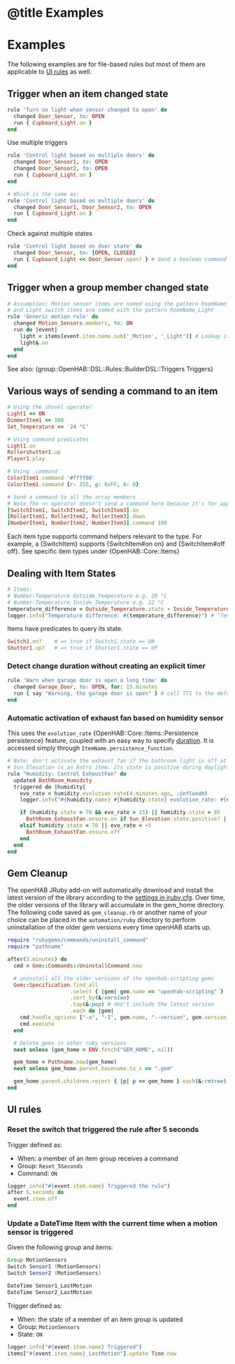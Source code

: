 # @title Examples

# Examples

The following examples are for file-based rules but most of them are applicable to [UI rules](../USAGE.md#ui-based-scripts) as well.

## Trigger when an item changed state

```ruby
rule 'Turn on light when sensor changed to open' do
  changed Door_Sensor, to: OPEN 
  run { Cupboard_Light.on }
end
```

Use multiple triggers

```ruby
rule 'Control light based on multiple doors' do
  changed Door_Sensor1, to: OPEN
  changed Door_Sensor2, to: OPEN
  run { Cupboard_Light.on }
end

# Which is the same as:
rule 'Control light based on multiple doors' do
  changed Door_Sensor1, Door_Sensor2, to: OPEN
  run { Cupboard_Light.on }
end
```

Check against multiple states

```ruby
rule 'Control light based on door state' do
  changed Door_Sensor, to: [OPEN, CLOSED]
  run { Cupboard_Light << Door_Sensor.open? } # Send a boolean command to a Switch Item
end
```

## Trigger when a group member changed state

```ruby
# Assumption: Motion sensor items are named using the pattern RoomName_Motion
# and Light switch items are named with the pattern RoomName_Light
rule 'Generic motion rule' do
  changed Motion_Sensors.members, to: ON
  run do |event|
    light = items[event.item.name.sub('_Motion', '_Light')] # Lookup item name from a string
    light&.on 
  end
end
```

See also: {group::OpenHAB::DSL::Rules::BuilderDSL::Triggers Triggers}

## Various ways of sending a command to an item

```ruby
# Using the shovel operator
Light1 << ON
DimmerItem1 << 100
Set_Temperature << '24 °C'     

# Using command predicates
Light1.on
Rollershutter1.up  
Player1.play

# Using .command
ColorItem1.command '#ffff00'
ColorItem1.command {r: 255, g: 0xFF, b: 0} 

# Send a command to all the array members
# Note The << operator doesn't send a command here because it's for appending to the array
[SwitchItem1, SwitchItem2, SwitchItem3].on           
[RollerItem1, RollerItem2, RollerItem3].down    
[NumberItem1, NumberItem2, NumberItem3].command 100  
```

Each item type supports command helpers relevant to the type.
For example, a {SwitchItem} supports {SwitchItem#on on} and {SwitchItem#off off}.
See specific item types under {OpenHAB::Core::Items}

## Dealing with Item States

```ruby
# Items:
# Number:Temperature Outside_Temperature e.g. 28 °C
# Number:Temperature Inside_Temperature e.g. 22 °C
temperature_difference = Outside_Temperature.state - Inside_Temperature.state
logger.info("Temperature difference: #{temperature_difference}") # "Temperature difference: 6 °C"
```

Items have predicates to query its state.

```ruby
Switch1.on?    # => true if Switch1.state == ON
Shutter1.up?   # => true if Shutter1.state == UP
```

### Detect change duration without creating an explicit timer

```ruby
rule 'Warn when garage door is open a long time' do
  changed Garage_Door, to: OPEN, for: 15.minutes
  run { say "Warning, the garage door is open" } # call TTS to the default audio sink
end
```

### Automatic activation of exhaust fan based on humidity sensor

This uses the `evolution_rate` {OpenHAB::Core::Items::Persistence persistence} feature,  coupled with an easy way to specify [duration](../USAGE.md#durations).
It is accessed simply through `ItemName.persistence_function`.

```ruby
# Note: don't activate the exhaust fan if the bathroom light is off at night
# Sun_Elevation is an Astro item. Its state is positive during daylight
rule "Humidity: Control ExhaustFan" do
  updated BathRoom_Humidity
  triggered do |humidity|
    evo_rate = humidity.evolution_rate(4.minutes.ago, :influxdb)
    logger.info("#{humidity.name} #{humidity.state} evolution_rate: #{evo_rate}")

    if (humidity.state > 70 && evo_rate > 15) || humidity.state > 85
      BathRoom_ExhaustFan.ensure.on if Sun_Elevation.state.positive? || BathRoom_Light.state.nil? || BathRoom_Light.on?
    elsif humidity.state < 70 || evo_rate < -5
      BathRoom_ExhaustFan.ensure.off
    end
  end
end
```

## Gem Cleanup

The openHAB JRuby add-on will automatically download and install the latest version of the library according to the [settings in jruby.cfg](../USAGE.md#configuration).
Over time, the older versions of the library will accumulate in the gem_home directory.
The following code saved as `gem_cleanup.rb` or another name of your choice can be placed in the `automation/ruby` directory to perform uninstallation of the older gem versions every time openHAB starts up.

```ruby
require "rubygems/commands/uninstall_command"
require "pathname"

after(3.minutes) do
  cmd = Gem::Commands::UninstallCommand.new

  # uninstall all the older versions of the openhab-scripting gems
  Gem::Specification.find_all
                    .select { |gem| gem.name == "openhab-scripting" }
                    .sort_by(&:version)
                    .tap(&:pop) # don't include the latest version
                    .each do |gem|
    cmd.handle_options ["-x", "-I", gem.name, "--version", gem.version.to_s]
    cmd.execute
  end

  # Delete gems in other ruby versions
  next unless (gem_home = ENV.fetch("GEM_HOME", nil))

  gem_home = Pathname.new(gem_home)
  next unless gem_home.parent.basename.to_s == ".gem"

  gem_home.parent.children.reject { |p| p == gem_home }.each(&:rmtree)
end
```

## UI rules

### Reset the switch that triggered the rule after 5 seconds

Trigger defined as:

- When: a member of an item group receives a command
- Group: `Reset_5Seconds`
- Command: `ON`

```ruby
logger.info("#{event.item.name} Triggered the rule")
after 5.seconds do
  event.item.off
end
```

### Update a DateTime Item with the current time when a motion sensor is triggered

Given the following group and items:

```java
Group MotionSensors
Switch Sensor1 (MotionSensors)
Switch Sensor2 (MotionSensors)

DateTime Sensor1_LastMotion
DateTime Sensor2_LastMotion
```

Trigger defined as:

- When: the state of a member of an item group is updated
- Group: `MotionSensors`
- State: `ON`

```ruby
logger.info("#{event.item.name} Triggered")
items["#{event.item_name}_LastMotion"].update Time.now
```
